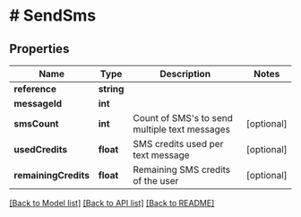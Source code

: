 # # SendSms

## Properties

Name | Type | Description | Notes
------------ | ------------- | ------------- | -------------
**reference** | **string** |  |
**messageId** | **int** |  |
**smsCount** | **int** | Count of SMS&#39;s to send multiple text messages | [optional]
**usedCredits** | **float** | SMS credits used per text message | [optional]
**remainingCredits** | **float** | Remaining SMS credits of the user | [optional]

[[Back to Model list]](../../README.md#models) [[Back to API list]](../../README.md#endpoints) [[Back to README]](../../README.md)
